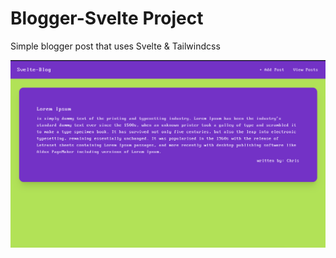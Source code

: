 # Blogger-Svelte Project

Simple blogger post that uses Svelte & Tailwindcss

![screenshot](./public/screenshots/screenshot-1.png)

